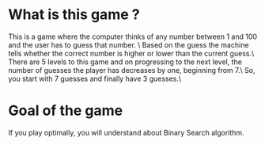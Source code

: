 <h1>What is this game ?</h1>
This is a game where the computer thinks of any number between 1 and 100 and the user has to guess that number. \
Based on the guess the machine tells whether the correct number is higher or lower than the current guess.\
There are 5 levels to this game and on progressing to the next level, the number of guesses the player has decreases by one, beginning from 7.\
So, you start with 7 guesses and finally have 3 guesses.\
<h1>Goal of the game</h1>
If you play optimally, you will understand about Binary Search algorithm.
